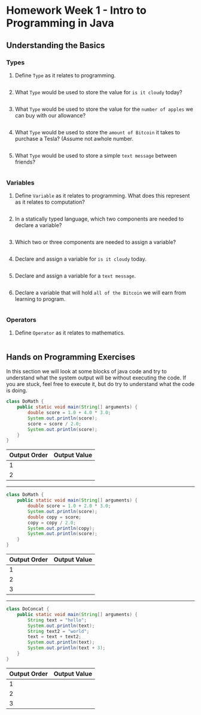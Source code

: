 Homework Week 1 - Intro to Programming in Java
==============================================
Understanding the Basics
------------------------
### Types
1. Define `Type` as it relates to programming.
```markdown
```
2. What `Type` would be used to store the value for `is it cloudy` today?
```java
```
3. What `Type` would be used to store the value for the `number of apples` we can buy with our allowance?
```java
```
4. What `Type` would be used to store the `amount of Bitcoin` it   takes to purchase a Tesla? (Assume not awhole number.
```java
```
5. What `Type` would be used to store a simple `text message` between friends?
```java
```
### Variables
1. Define `Variable` as it relates to programming. What does this   represent as it relates to computation?
```java
```
2. In a statically typed language, which two components are needed to declare a variable?
```markdown
```
3. Which two or three components are needed to assign a variable?
```markdown
```
4. Declare and assign a variable for `is it cloudy` today.
```java
```
5. Declare and assign a variable for a `text message`.
```java
```
6. Declare a variable that will hold `all of the Bitcoin` we will   earn from learning to program.
```java
```
### Operators
1. Define `Operator` as it relates to mathematics.
```markdown
```

Hands on Programming Exercises
------------------------------
In this section we will look at some blocks of java code and try to understand what the system output will be without executing the code. If you are stuck, feel free to execute it, but do try to understand what the code is doing. 
```java
class DoMath {
    public static void main(String[] arguments) {
        double score = 1.0 + 4.0 * 3.0;
        System.out.println(score);
        score = score / 2.0;
        System.out.println(score);
    }
}
```
| Output Order      | Output Value     |
| :---              |    :----:        |
| 1                 |                  |
| 2                 |                  |
____
```java
class DoMath {
    public static void main(String[] arguments) {
        double score = 1.0 + 2.0 * 3.0;
        System.out.println(score);
        double copy = score;
        copy = copy / 2.0;
        System.out.println(copy);
        System.out.println(score);
    }
}
```
| Output Order      | Output Value     |
| :---              |    :----:        |
| 1                 |                  |
| 2                 |                  |
| 3                 |                  |
___
```java
class DoConcat {
    public static void main(String[] arguments) {
        String text = "hello";
        System.out.println(text);
        String text2 = "world";
        text = text + text2;
        System.out.println(text);
        System.out.println(text + 3);
    }
}
```
| Output Order      | Output Value     |
| :---              |    :----:        |
| 1                 |                  |
| 2                 |                  |
| 3                 |                  |